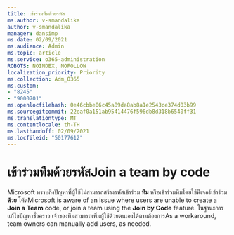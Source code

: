```yaml
---
title: เข้าร่วมทีมด้วยรหัส
ms.author: v-smandalika
author: v-smandalika
manager: dansimp
ms.date: 02/09/2021
ms.audience: Admin
ms.topic: article
ms.service: o365-administration
ROBOTS: NOINDEX, NOFOLLOW
localization_priority: Priority
ms.collection: Adm_O365
ms.custom:
- "8245"
- "9000701"
ms.openlocfilehash: 0e46cbbe06c45a89da8ab8a1e2543ce374d03b99
ms.sourcegitcommit: 22eaf0a151ab95414476f596db8d318b6540ff31
ms.translationtype: MT
ms.contentlocale: th-TH
ms.lasthandoff: 02/09/2021
ms.locfileid: "50177612"
---
```

# <a name="join-a-team-by-code"></a><span data-ttu-id="93d71-102">เข้าร่วมทีมด้วยรหัส</span><span class="sxs-lookup"><span data-stu-id="93d71-102">Join a team by code</span></span>

<span data-ttu-id="93d71-103">Microsoft ทราบถึงปัญหาที่ผู้ใช้ไม่สามารถสร้างรหัสเข้าร่วม **ทีม** หรือเข้าร่วมทีมโดยใช้ฟีเจอร์เข้าร่วม **ด้วย** โค้ด</span><span class="sxs-lookup"><span data-stu-id="93d71-103">Microsoft is aware of an issue where users are unable to create a **Join a Team** code, or join a team using the **Join by Code** feature.</span></span> <span data-ttu-id="93d71-104">ในฐานะการแก้ไขปัญหาชั่วคราว เจ้าของทีมสามารถเพิ่มผู้ใช้ด้วยตนเองได้ตามต้องการ</span><span class="sxs-lookup"><span data-stu-id="93d71-104">As a workaround, team owners can manually add users, as needed.</span></span>